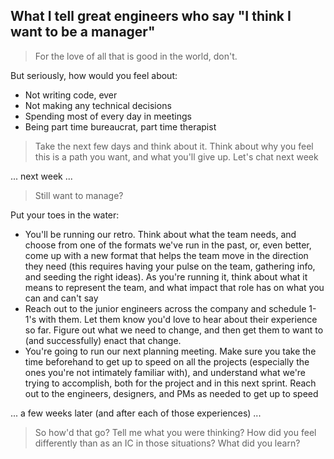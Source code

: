## What I tell great engineers who say "I think I want to be a manager"

> For the love of all that is good in the world, don't.  

But seriously, how would you feel about:

* Not writing code, ever
* Not making any technical decisions
* Spending most of every day in meetings
* Being part time bureaucrat, part time therapist

> Take the next few days and think about it. Think about why you feel this is a path you want, and what you'll give up. Let's chat next week

... next week ...

> Still want to manage?

Put your toes in the water:

* You'll be running our retro. Think about what the team needs, and choose from one of the formats we've run in the past, or, even better, come up with a new format that helps the team move in the direction they need (this requires having your pulse on the team, gathering info, and seeding the right ideas). As you're running it, think about what it means to represent the team, and what impact that role has on what you can and can't say
* Reach out to the junior engineers across the company and schedule 1-1's with them. Let them know you'd love to hear about their experience so far. Figure out what we need to change, and then get them to want to (and successfully) enact that change.
* You're going to run our next planning meeting. Make sure you take the time beforehand to get up to speed on all the projects (especially the ones you're not intimately familiar with), and understand what we're trying to accomplish, both for the project and in this next sprint. Reach out to the engineers, designers, and PMs as needed to get up to speed

... a few weeks later (and after each of those experiences) ...

> So how'd that go? Tell me what you were thinking? How did you feel differently than as an IC in those situations? What did you learn?
